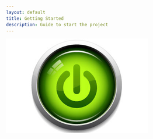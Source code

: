 ```yaml
---
layout: default
title: Getting Started
description: Guide to start the project
---
```

![Getting Started](getting-started.jpeg)
